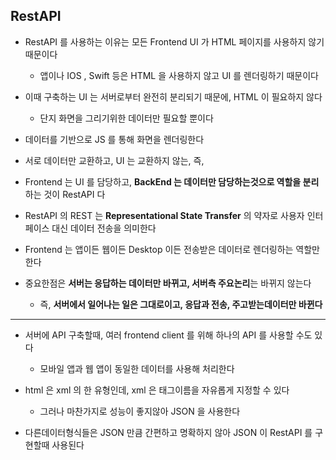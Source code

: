 ## RestAPI

- RestAPI 를 사용하는 이유는 모든 Frontend UI 가 HTML 페이지를 사용하지 않기 때문이다
  - 앱이나 IOS , Swift 등은 HTML 을 사용하지 않고 UI 를 렌더링하기 때문이다


- 이때 구축하는 UI 는 서버로부터 완전히 분리되기 때문에, HTML 이 필요하지 않다
  - 단지 화면을 그리기위한 데이터만 필요할 뿐이다


- 데이터를 기반으로 JS 를 통해 화면을 렌더링한다


- 서로 데이터만 교환하고, UI 는 교환하지 않는, 즉,


- Frontend 는 UI 를 담당하고, **BackEnd 는 데이터만 담당하는것으로 역할을 분리**하는 것이 RestAPI 다 


- RestAPI 의 REST 는 **Representational State Transfer** 의 약자로 사용자 인터페이스 대신 데이터 전송을 의미한다


- Frontend 는 앱이든 웹이든 Desktop 이든 전송받은 데이터로 렌더링하는 역할만 한다


- 중요한점은 **서버는 응답하는 데이터만 바뀌고, 서버측 주요논리**는 바뀌지 않는다
  - 즉, **서버에서 일어나는 일은 그대로이고, 응답과 전송, 주고받는데이터만 바뀐다**

---

- 서버에 API 구축할때, 여러 frontend client 를 위해 하나의 API 를 사용할 수도 있다
  - 모바일 앱과 웹 앱이 동일한 데이터를 사용해 처리한다
  

- html 은 xml 의 한 유형인데, xml 은 태그이름을 자유롭게 지정할 수 있다
  - 그러나 마찬가지로 성능이 좋지않아 JSON 을 사용한다


- 다른데이터형식들은 JSON 만큼 간편하고 명확하지 않아 JSON 이 RestAPI 를 구현할때 사용된다
